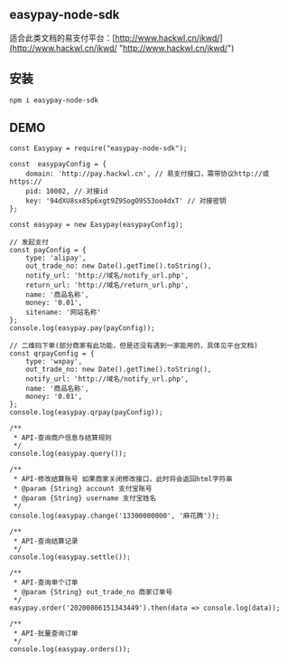 ## easypay-node-sdk

适合此类文档的易支付平台：[http://www.hackwl.cn/jkwd/](http://www.hackwl.cn/jkwd/ "http://www.hackwl.cn/jkwd/")

## 安装

   `npm i easypay-node-sdk`
   
## DEMO
	
	const Easypay = require("easypay-node-sdk");
    
    const  easypayConfig = { 
        domain: 'http://pay.hackwl.cn', // 易支付接口，需带协议http://或https://
        pid: 10002, // 对接id
        key: '94dXU8sx85p6xgt9Z9SogO9S53oo4dxT' // 对接密钥
    };
    
    const easypay = new Easypay(easypayConfig);

    // 发起支付
    const payConfig = {
        type: 'alipay',
        out_trade_no: new Date().getTime().toString(),
        notify_url: 'http://域名/notify_url.php',
        return_url: 'http://域名/return_url.php',
        name: '商品名称',
        money: '0.01',
        sitename: '网站名称'
    };
    console.log(easypay.pay(payConfig));
    
    // 二维码下单(部分商家有此功能，但是还没有遇到一家能用的，具体见平台文档)
    const qrpayConfig = {
        type: 'wxpay',
        out_trade_no: new Date().getTime().toString(),
        notify_url: 'http://域名/notify_url.php',
        name: '商品名称',
        money: '0.01',
    };
    console.log(easypay.qrpay(payConfig));
    
    /**
     * API-查询商户信息与结算规则
     */
    console.log(easypay.query());
    
    /**
     * API-修改结算账号 如果商家关闭修改接口，此时将会返回html字符串
     * @param {String} account 支付宝账号
     * @param {String} username 支付宝姓名
     */
    console.log(easypay.change('13300000000', '麻花腾'));
    
    /**
     * API-查询结算记录
     */
    console.log(easypay.settle());
    
    /**
     * API-查询单个订单
     * @param {String} out_trade_no 商家订单号
     */
    easypay.order('20200806151343449').then(data => console.log(data));
    
    /**
     * API-批量查询订单
     */
    console.log(easypay.orders());
    
